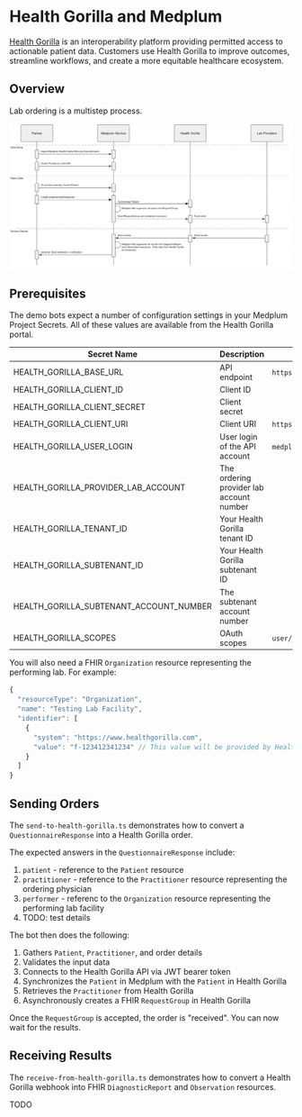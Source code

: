 # Health Gorilla and Medplum

[Health Gorilla](https://www.healthgorilla.com/) is an interoperability platform providing permitted access to actionable patient data. Customers use Health Gorilla to improve outcomes, streamline workflows, and create a more equitable healthcare ecosystem.

## Overview

Lab ordering is a multistep process.

![Medplum Health Gorilla Overview](./health-gorilla-diagram.webp)

## Prerequisites

The demo bots expect a number of configuration settings in your Medplum Project Secrets. All of these values are available from the Health Gorilla portal.

| Secret Name                             | Description                              | Example                             |
| --------------------------------------- | ---------------------------------------- | ----------------------------------- |
| HEALTH_GORILLA_BASE_URL                 | API endpoint                             | `https://sandbox.healthgorilla.com` |
| HEALTH_GORILLA_CLIENT_ID                | Client ID                                |                                     |
| HEALTH_GORILLA_CLIENT_SECRET            | Client secret                            |                                     |
| HEALTH_GORILLA_CLIENT_URI               | Client URI                               | `https://www.medplum.com`           |
| HEALTH_GORILLA_USER_LOGIN               | User login of the API account            | `medplum.api`                       |
| HEALTH_GORILLA_PROVIDER_LAB_ACCOUNT     | The ordering provider lab account number |                                     |
| HEALTH_GORILLA_TENANT_ID                | Your Health Gorilla tenant ID            |                                     |
| HEALTH_GORILLA_SUBTENANT_ID             | Your Health Gorilla subtenant ID         |                                     |
| HEALTH_GORILLA_SUBTENANT_ACCOUNT_NUMBER | The subtenant account number             |                                     |
| HEALTH_GORILLA_SCOPES                   | OAuth scopes                             | `user/_._`                          |

You will also need a FHIR `Organization` resource representing the performing lab. For example:

```js
{
  "resourceType": "Organization",
  "name": "Testing Lab Facility",
  "identifier": [
    {
      "system": "https://www.healthgorilla.com",
      "value": "f-123412341234" // This value will be provided by Health Gorilla
    }
  ]
}
```

## Sending Orders

The `send-to-health-gorilla.ts` demonstrates how to convert a `QuestionnaireResponse` into a Health Gorilla order.

The expected answers in the `QuestionnaireResponse` include:

1. `patient` - reference to the `Patient` resource
2. `practitioner` - reference to the `Practitioner` resource representing the ordering physician
3. `performer` - referenc to the `Organization` resource representing the performing lab facility
4. TODO: test details

The bot then does the following:

1. Gathers `Patient`, `Practitioner`, and order details
2. Validates the input data
3. Connects to the Health Gorilla API via JWT bearer token
4. Synchronizes the `Patient` in Medplum with the `Patient` in Health Gorilla
5. Retrieves the `Practitioner` from Health Gorilla
6. Asynchronously creates a FHIR `RequestGroup` in Health Gorilla

Once the `RequestGroup` is accepted, the order is "received". You can now wait for the results.

## Receiving Results

The `receive-from-health-gorilla.ts` demonstrates how to convert a Health Gorilla webhook into FHIR `DiagnosticReport` and `Observation` resources.

TODO
